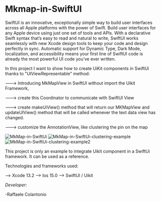 # Mkmap-in-SwiftUI
SwiftUI is an innovative, exceptionally simple way to build user interfaces across all Apple platforms with the power of Swift.
Build user interfaces for any Apple device using just one set of tools and APIs. With a declarative Swift syntax that’s easy to read and natural to write, 
SwiftUI works seamlessly with new Xcode design tools to keep your code and design perfectly in sync. 
Automatic support for Dynamic Type, Dark Mode, localization, and accessibility means your first line of SwiftUI code is already the most powerful UI code you’ve ever written.

In this project I want to show how to create UiKit components in SwiftUi thanks to  "UIViewRepresentable" method: 

---> Introducing MkMapView in SwiftUI without import the Uikit Framework, 

---> create this Coordinator to communicate with SwiftUI View

---> create makeUiView() method that will return our MKMapView and updateUIView() method that will be called whenever the text data view has changed.

---> customize the AnnotationView, like clustering the pin on the map


![MkMap-in-SwiftUi](https://user-images.githubusercontent.com/92868940/160098219-10502047-6584-47b5-92b3-1fab53edb717.png)
![MkMap-in-SwiftUi-clustering-example](https://user-images.githubusercontent.com/92868940/160098311-37707762-dcac-44c5-98ac-b0ee1d59e2f0.png)
![MkMap-in-SwiftUi-clustering-example2](https://user-images.githubusercontent.com/92868940/160098344-aa3eab53-a77a-44a9-a704-00bb9bcf025e.png)

This project is only an example to integrate Uikit component in a SwiftUi framework. It can be used as a reference.

Technologies and frameworks used:

--> Xcode 13.2
--> Ios 15.0
--> SwiftUI / Uikit



*Developer*:

-Raffaele Colantonio


       
